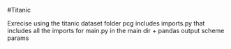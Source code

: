 #Titanic

Exrecise using the titanic dataset
folder pcg includes imports.py that includes all the imports for main.py in the main dir + pandas output scheme params